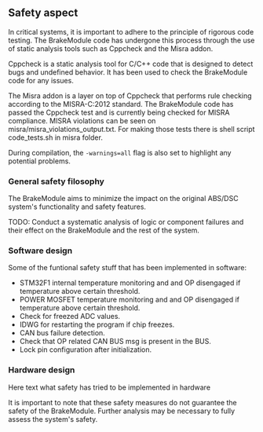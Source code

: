 ## Safety aspect

In critical systems, it is important to adhere to the principle of rigorous code testing. The BrakeModule code has undergone this process through the use of static analysis tools such as Cppcheck and the Misra addon.

Cppcheck is a static analysis tool for C/C++ code that is designed to detect bugs and undefined behavior. It has been used to check the BrakeModule code for any issues.

The Misra addon is a layer on top of Cppcheck that performs rule checking according to the MISRA-C:2012 standard. The BrakeModule code has passed the Cppcheck test and is currently being checked for MISRA compliance. MISRA violations can be seen on misra/misra_violations_output.txt. For making those tests there is shell script code_tests.sh in misra folder.

During compilation, the ```-warnings=all``` flag is also set to highlight any potential problems.

### General safety filosophy
The BrakeModule aims to minimize the impact on the original ABS/DSC system's functionality and safety features.

TODO: Conduct a systematic analysis of logic or component failures and their effect on the BrakeModule and the rest of the system.

### Software design
Some of the funtional safety stuff that has been implemented in software:
- STM32F1 internal temperature monitoring and and OP disengaged if temperature above certain threshold.
- POWER MOSFET temperature monitoring and and OP disengaged if temperature above certain threshold.
- Check for freezed ADC values.
- IDWG for restarting the program if chip freezes.
- CAN bus failure detection.
- Check that OP related CAN BUS msg is present in the BUS.
- Lock pin configuration after initialization.

### Hardware design
Here text what safety has tried to be implemented in hardware

It is important to note that these safety measures do not guarantee the safety of the BrakeModule. Further analysis may be necessary to fully assess the system's safety.
